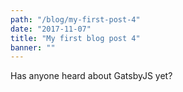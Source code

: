 ```yaml
---
path: "/blog/my-first-post-4"
date: "2017-11-07"
title: "My first blog post 4"
banner: ""
---
```


Has anyone heard about GatsbyJS yet?